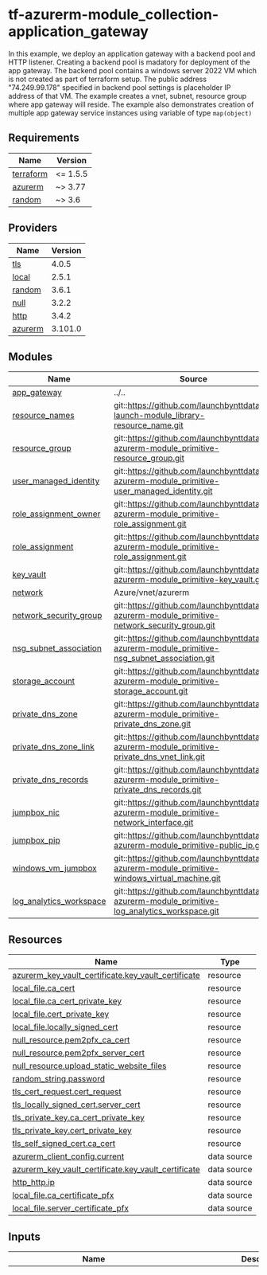 # tf-azurerm-module_collection-application_gateway
In this example, we deploy an application gateway with a backend pool and HTTP listener. Creating a backend pool is madatory for deployment of the app gateway. The backend pool contains a windows server 2022 VM which is not created as part of terraform setup. The public address "74.249.99.178" specified in backend pool settings is placeholder IP address of that VM. The example creates a vnet, subnet, resource group where app gateway will reside. The example also demonstrates creation of multiple app gateway service instances using variable of type `map(object)`

<!-- BEGINNING OF PRE-COMMIT-TERRAFORM DOCS HOOK -->
## Requirements

| Name | Version |
|------|---------|
| <a name="requirement_terraform"></a> [terraform](#requirement\_terraform) | <= 1.5.5 |
| <a name="requirement_azurerm"></a> [azurerm](#requirement\_azurerm) | ~> 3.77 |
| <a name="requirement_random"></a> [random](#requirement\_random) | ~> 3.6 |

## Providers

| Name | Version |
|------|---------|
| <a name="provider_tls"></a> [tls](#provider\_tls) | 4.0.5 |
| <a name="provider_local"></a> [local](#provider\_local) | 2.5.1 |
| <a name="provider_random"></a> [random](#provider\_random) | 3.6.1 |
| <a name="provider_null"></a> [null](#provider\_null) | 3.2.2 |
| <a name="provider_http"></a> [http](#provider\_http) | 3.4.2 |
| <a name="provider_azurerm"></a> [azurerm](#provider\_azurerm) | 3.101.0 |

## Modules

| Name | Source | Version |
|------|--------|---------|
| <a name="module_app_gateway"></a> [app\_gateway](#module\_app\_gateway) | ../.. | n/a |
| <a name="module_resource_names"></a> [resource\_names](#module\_resource\_names) | git::https://github.com/launchbynttdata/tf-launch-module_library-resource_name.git | 1.0.0 |
| <a name="module_resource_group"></a> [resource\_group](#module\_resource\_group) | git::https://github.com/launchbynttdata/tf-azurerm-module_primitive-resource_group.git | 1.0.0 |
| <a name="module_user_managed_identity"></a> [user\_managed\_identity](#module\_user\_managed\_identity) | git::https://github.com/launchbynttdata/tf-azurerm-module_primitive-user_managed_identity.git | 1.0.0 |
| <a name="module_role_assignment_owner"></a> [role\_assignment\_owner](#module\_role\_assignment\_owner) | git::https://github.com/launchbynttdata/tf-azurerm-module_primitive-role_assignment.git | 1.0.0 |
| <a name="module_role_assignment"></a> [role\_assignment](#module\_role\_assignment) | git::https://github.com/launchbynttdata/tf-azurerm-module_primitive-role_assignment.git | 1.0.0 |
| <a name="module_key_vault"></a> [key\_vault](#module\_key\_vault) | git::https://github.com/launchbynttdata/tf-azurerm-module_primitive-key_vault.git | 2.0.0 |
| <a name="module_network"></a> [network](#module\_network) | Azure/vnet/azurerm | 4.1.0 |
| <a name="module_network_security_group"></a> [network\_security\_group](#module\_network\_security\_group) | git::https://github.com/launchbynttdata/tf-azurerm-module_primitive-network_security_group.git | 1.0.0 |
| <a name="module_nsg_subnet_association"></a> [nsg\_subnet\_association](#module\_nsg\_subnet\_association) | git::https://github.com/launchbynttdata/tf-azurerm-module_primitive-nsg_subnet_association.git | 1.0.0 |
| <a name="module_storage_account"></a> [storage\_account](#module\_storage\_account) | git::https://github.com/launchbynttdata/tf-azurerm-module_primitive-storage_account.git | feature/static-hosting |
| <a name="module_private_dns_zone"></a> [private\_dns\_zone](#module\_private\_dns\_zone) | git::https://github.com/launchbynttdata/tf-azurerm-module_primitive-private_dns_zone.git | 1.0.0 |
| <a name="module_private_dns_zone_link"></a> [private\_dns\_zone\_link](#module\_private\_dns\_zone\_link) | git::https://github.com/launchbynttdata/tf-azurerm-module_primitive-private_dns_vnet_link.git | 1.0.0 |
| <a name="module_private_dns_records"></a> [private\_dns\_records](#module\_private\_dns\_records) | git::https://github.com/launchbynttdata/tf-azurerm-module_primitive-private_dns_records.git | 1.0.0 |
| <a name="module_jumpbox_nic"></a> [jumpbox\_nic](#module\_jumpbox\_nic) | git::https://github.com/launchbynttdata/tf-azurerm-module_primitive-network_interface.git | 1.0.0 |
| <a name="module_jumpbox_pip"></a> [jumpbox\_pip](#module\_jumpbox\_pip) | git::https://github.com/launchbynttdata/tf-azurerm-module_primitive-public_ip.git | 1.0.0 |
| <a name="module_windows_vm_jumpbox"></a> [windows\_vm\_jumpbox](#module\_windows\_vm\_jumpbox) | git::https://github.com/launchbynttdata/tf-azurerm-module_primitive-windows_virtual_machine.git | 1.0.0 |
| <a name="module_log_analytics_workspace"></a> [log\_analytics\_workspace](#module\_log\_analytics\_workspace) | git::https://github.com/launchbynttdata/tf-azurerm-module_primitive-log_analytics_workspace.git | 1.0.0 |

## Resources

| Name | Type |
|------|------|
| [azurerm_key_vault_certificate.key_vault_certificate](https://registry.terraform.io/providers/hashicorp/azurerm/latest/docs/resources/key_vault_certificate) | resource |
| [local_file.ca_cert](https://registry.terraform.io/providers/hashicorp/local/latest/docs/resources/file) | resource |
| [local_file.ca_cert_private_key](https://registry.terraform.io/providers/hashicorp/local/latest/docs/resources/file) | resource |
| [local_file.cert_private_key](https://registry.terraform.io/providers/hashicorp/local/latest/docs/resources/file) | resource |
| [local_file.locally_signed_cert](https://registry.terraform.io/providers/hashicorp/local/latest/docs/resources/file) | resource |
| [null_resource.pem2pfx_ca_cert](https://registry.terraform.io/providers/hashicorp/null/latest/docs/resources/resource) | resource |
| [null_resource.pem2pfx_server_cert](https://registry.terraform.io/providers/hashicorp/null/latest/docs/resources/resource) | resource |
| [null_resource.upload_static_website_files](https://registry.terraform.io/providers/hashicorp/null/latest/docs/resources/resource) | resource |
| [random_string.password](https://registry.terraform.io/providers/hashicorp/random/latest/docs/resources/string) | resource |
| [tls_cert_request.cert_request](https://registry.terraform.io/providers/hashicorp/tls/latest/docs/resources/cert_request) | resource |
| [tls_locally_signed_cert.server_cert](https://registry.terraform.io/providers/hashicorp/tls/latest/docs/resources/locally_signed_cert) | resource |
| [tls_private_key.ca_cert_private_key](https://registry.terraform.io/providers/hashicorp/tls/latest/docs/resources/private_key) | resource |
| [tls_private_key.cert_private_key](https://registry.terraform.io/providers/hashicorp/tls/latest/docs/resources/private_key) | resource |
| [tls_self_signed_cert.ca_cert](https://registry.terraform.io/providers/hashicorp/tls/latest/docs/resources/self_signed_cert) | resource |
| [azurerm_client_config.current](https://registry.terraform.io/providers/hashicorp/azurerm/latest/docs/data-sources/client_config) | data source |
| [azurerm_key_vault_certificate.key_vault_certificate](https://registry.terraform.io/providers/hashicorp/azurerm/latest/docs/data-sources/key_vault_certificate) | data source |
| [http_http.ip](https://registry.terraform.io/providers/hashicorp/http/latest/docs/data-sources/http) | data source |
| [local_file.ca_certificate_pfx](https://registry.terraform.io/providers/hashicorp/local/latest/docs/data-sources/file) | data source |
| [local_file.server_certificate_pfx](https://registry.terraform.io/providers/hashicorp/local/latest/docs/data-sources/file) | data source |

## Inputs

| Name | Description | Type | Default | Required |
|------|-------------|------|---------|:--------:|
| <a name="input_app_gateways"></a> [app\_gateways](#input\_app\_gateways) | Licensed under the Apache License, Version 2.0 (the "License"); you may not use this file except in compliance with the License. You may obtain a copy of the License at  http://www.apache.org/licenses/LICENSE-2.0  Unless required by applicable law or agreed to in writing, software distributed under the License is distributed on an "AS IS" BASIS, WITHOUT WARRANTIES OR CONDITIONS OF ANY KIND, either express or implied. See the License for the specific language governing permissions and limitations under the License. | <pre>map(object({<br>    appgw_backend_http_settings = list(object({<br>      name                                = string<br>      port                                = optional(number, 443)<br>      protocol                            = optional(string, "Https")<br>      path                                = optional(string)<br>      probe_name                          = optional(string)<br>      cookie_based_affinity               = optional(string, "Disabled")<br>      affinity_cookie_name                = optional(string, "ApplicationGatewayAffinity")<br>      request_timeout                     = optional(number, 20)<br>      host_name                           = optional(string)<br>      pick_host_name_from_backend_address = optional(bool, true)<br>      trusted_root_certificate_names      = optional(list(string), [])<br>      authentication_certificate          = optional(string)<br>      connection_draining_timeout_sec     = optional(number)<br>    })),<br>    appgw_backend_pools = optional(list(object({<br>      name         = string<br>      fqdns        = optional(list(string))<br>      ip_addresses = optional(list(string))<br>    }))),<br>    appgw_http_listeners = list(object({<br>      name                           = string<br>      frontend_ip_configuration_name = optional(string)<br>      frontend_port_name             = optional(string)<br>      host_name                      = optional(string)<br>      host_names                     = optional(list(string))<br>      protocol                       = optional(string, "Https")<br>      require_sni                    = optional(bool, false)<br>      ssl_certificate_name           = optional(string)<br>      ssl_profile_name               = optional(string)<br>      firewall_policy_id             = optional(string)<br>      custom_error_configuration = optional(list(object({<br>        status_code           = string<br>        custom_error_page_url = string<br>      })), [])<br>    })),<br>    appgw_routings = list(object({ name = string<br>      rule_type                   = optional(string, "Basic")<br>      http_listener_name          = optional(string)<br>      backend_address_pool_name   = optional(string)<br>      backend_http_settings_name  = optional(string)<br>      url_path_map_name           = optional(string)<br>      redirect_configuration_name = optional(string)<br>      rewrite_rule_set_name       = optional(string)<br>      priority                    = optional(number)<br>    })),<br>    appgw_url_path_map = optional(list(object({<br>      name                                = string<br>      default_backend_address_pool_name   = optional(string)<br>      default_redirect_configuration_name = optional(string)<br>      default_backend_http_settings_name  = optional(string)<br>      default_rewrite_rule_set_name       = optional(string)<br>      path_rules = list(object({<br>        name                        = string<br>        backend_address_pool_name   = optional(string)<br>        backend_http_settings_name  = optional(string)<br>        rewrite_rule_set_name       = optional(string)<br>        redirect_configuration_name = optional(string)<br>        paths                       = optional(list(string), [])<br>      }))<br>    })), []),<br>    trusted_root_certificate_configs = optional(list(object({<br>      name                = string<br>      data                = optional(string)<br>      file_path           = optional(string)<br>      key_vault_secret_id = optional(string)<br>    })), []),<br>    ssl_certificates_configs = optional(list(object({<br>      name                = string<br>      data                = optional(string)<br>      password            = optional(string)<br>      key_vault_secret_id = optional(string)<br>    })), []),<br>    client_name       = string,<br>    environment       = string,<br>    location_short    = optional(string, ""),<br>    stack             = string,<br>    app_gateway_tags  = optional(map(string), {}),<br>    custom_appgw_name = optional(string, ""),<br>    create_subnet     = bool,<br>    appgw_rewrite_rule_set = optional(list(object({<br>      name = string<br>      rewrite_rules = list(object({<br>        name          = string<br>        rule_sequence = string<br>        conditions = optional(list(object({<br>          variable    = string<br>          pattern     = string<br>          ignore_case = optional(bool, false)<br>          negate      = optional(bool, false)<br>          })),<br>        [])<br>        response_header_configurations = optional(list(object({<br>          header_name = string<br>          header_value = string })),<br>        [])<br>        request_header_configurations = optional(list(object({<br>          header_name = string<br>          header_value = string })),<br>        [])<br>        url_reroute = optional(object({<br>          path         = optional(string)<br>          query_string = optional(string)<br>          components   = optional(string)<br>          reroute      = optional(bool)<br>        }))<br>      }))<br>    })), []),<br>    appgw_probes = optional(list(object({<br>      name                                      = string<br>      host                                      = optional(string)<br>      port                                      = optional(number, null)<br>      interval                                  = optional(number, 30)<br>      path                                      = optional(string, "/")<br>      protocol                                  = optional(string, "Https")<br>      timeout                                   = optional(number, 30)<br>      unhealthy_threshold                       = optional(number, 3)<br>      pick_host_name_from_backend_http_settings = optional(bool, false)<br>      minimum_servers                           = optional(number, 0)<br>      match = optional(object(<br>        {<br>          body        = optional(string, "")<br>          status_code = optional(list(string), ["200-399"])<br>      }), {})<br>    })), []),<br>    frontend_port_settings = list(object({<br>      name = string<br>      port = number<br>    }))<br>    autoscaling_parameters = optional(object({<br>      min_capacity = number,<br>      max_capacity = optional(number, 5) }<br>    ), null),<br>    user_assigned_identity_id                  = optional(string, null),<br>    subnet_cidr                                = string,<br>    custom_ip_name                             = optional(string, "")<br>    custom_ip_label                            = optional(string, "")<br>    custom_frontend_ip_configuration_name      = optional(string, "")<br>    appgw_private                              = optional(bool, false)<br>    appgw_private_ip                           = optional(string, "")<br>    custom_frontend_priv_ip_configuration_name = optional(string, "")<br>    ip_allocation_method                       = optional(string, "Static")<br>    ip_sku                                     = optional(string, "Standard")<br>    ip_tags                                    = optional(map(string), {})<br>    ip_ddos_protection_mode                    = optional(string, "Disabled")<br>    ip_ddos_protection_plan_id                 = optional(string, null)<br>    create_nsg                                 = optional(bool, false)<br>    create_nsg_healthprobe_rule                = optional(bool, false)<br>    create_nsg_https_rule                      = optional(bool, false)<br>    custom_nsg_name                            = optional(string, "")<br>    custom_nsr_healthcheck_name                = optional(string, "")<br>    custom_nsr_https_name                      = optional(string, "")<br>    custom_subnet_name                         = optional(string, "")<br>    enable_http2                               = optional(bool, false)<br>    firewall_policy_id                         = optional(string, null)<br>    force_firewall_policy_association          = optional(bool, false)<br>    nsr_https_source_address_prefix            = optional(string, "")<br>    logs_destinations_ids                      = list(string) // Resource id of log analytics workspace or storage account<br>    logs_categories = optional(list(string), ["ApplicationGatewayAccessLog",<br>      "ApplicationGatewayFirewallLog",<br>    "ApplicationGatewayPerformanceLog"])<br>    logs_metrics_categories         = optional(list(string), ["All"])<br>    use_caf_naming                  = optional(bool, false)<br>    custom_diagnostic_settings_name = optional(string, "")<br>    name_prefix                     = optional(string, "")<br>    name_suffix                     = optional(string, "")<br>  }))</pre> | n/a | yes |
| <a name="input_resource_names_map"></a> [resource\_names\_map](#input\_resource\_names\_map) | A map of key to resource\_name that will be used by tf-launch-module\_library-resource\_name to generate resource names | <pre>map(object({<br>    name       = string<br>    max_length = optional(number, 60)<br>  }))</pre> | <pre>{<br>  "app_gateway": {<br>    "max_length": 80,<br>    "name": "appgw"<br>  },<br>  "app_service": {<br>    "max_length": 80,<br>    "name": "appsvc"<br>  },<br>  "network_security_group": {<br>    "max_length": 80,<br>    "name": "nsg"<br>  },<br>  "resource_group": {<br>    "max_length": 90,<br>    "name": "rg"<br>  },<br>  "vnet": {<br>    "max_length": 80,<br>    "name": "vnet"<br>  },<br>  "web_app_images": {<br>    "max_length": 80,<br>    "name": "webapp"<br>  },<br>  "web_app_videos": {<br>    "max_length": 80,<br>    "name": "webapp"<br>  }<br>}</pre> | no |
| <a name="input_environment_number"></a> [environment\_number](#input\_environment\_number) | The environment count for the respective environment. Defaults to 000. Increments in value of 1 | `string` | `"000"` | no |
| <a name="input_resource_number"></a> [resource\_number](#input\_resource\_number) | The resource count for the respective resource. Defaults to 000. Increments in value of 1 | `string` | `"000"` | no |
| <a name="input_logical_product_family"></a> [logical\_product\_family](#input\_logical\_product\_family) | (Required) Name of the product family for which the resource is created.<br>    Example: org\_name, department\_name. | `string` | `"launch"` | no |
| <a name="input_logical_product_service"></a> [logical\_product\_service](#input\_logical\_product\_service) | (Required) Name of the product service for which the resource is created.<br>    For example, backend, frontend, middleware etc. | `string` | `"network"` | no |
| <a name="input_subnet_prefixes"></a> [subnet\_prefixes](#input\_subnet\_prefixes) | (Required) The address prefix to use for the subnet. | `list(string)` | n/a | yes |
| <a name="input_address_space"></a> [address\_space](#input\_address\_space) | (Required)The address space that is used by the virtual network. | `list(string)` | n/a | yes |
| <a name="input_subnet_names"></a> [subnet\_names](#input\_subnet\_names) | (Required) The names of the subnets to be created. | `list(string)` | n/a | yes |
| <a name="input_environment"></a> [environment](#input\_environment) | (Required) Project environment. | `string` | n/a | yes |
| <a name="input_location"></a> [location](#input\_location) | (Required) Azure location. | `string` | n/a | yes |
| <a name="input_vm_name"></a> [vm\_name](#input\_vm\_name) | Name of the virtual machine | `string` | `"example-machine"` | no |
| <a name="input_jumpbox_name"></a> [jumpbox\_name](#input\_jumpbox\_name) | Name of the virtual machine | `string` | `"jumpbox-machine"` | no |
| <a name="input_vm_nic_name"></a> [vm\_nic\_name](#input\_vm\_nic\_name) | Name of the virtual machine | `string` | `"example-nic"` | no |
| <a name="input_jumpbox_nic_name"></a> [jumpbox\_nic\_name](#input\_jumpbox\_nic\_name) | Name of the virtual machine | `string` | `"jumpbox-example-nic"` | no |
| <a name="input_vm_priority"></a> [vm\_priority](#input\_vm\_priority) | Priority of the virtual machine | `string` | `"Regular"` | no |
| <a name="input_eviction_policy"></a> [eviction\_policy](#input\_eviction\_policy) | Eviction policy of the virtual machine | `string` | `"Deallocate"` | no |
| <a name="input_vm_size"></a> [vm\_size](#input\_vm\_size) | Size of the virtual machine | `string` | `"Standard_F2"` | no |
| <a name="input_vm_username"></a> [vm\_username](#input\_vm\_username) | value of the username | `string` | `"adminuser"` | no |
| <a name="input_custom_data"></a> [custom\_data](#input\_custom\_data) | Custom script path that allows to run commands on the virtual machine at the time of provisioning. | `string` | `"scripts/init.sh"` | no |
| <a name="input_admin_ssh_key"></a> [admin\_ssh\_key](#input\_admin\_ssh\_key) | SSH key for the virtual machine | <pre>object({<br>    username        = string<br>    public_key_path = string<br>  })</pre> | <pre>{<br>  "public_key_path": "~/.ssh/id_rsa.pub",<br>  "username": "adminuser"<br>}</pre> | no |
| <a name="input_os_disk"></a> [os\_disk](#input\_os\_disk) | OS disk configuration | <pre>object({<br>    caching              = string<br>    storage_account_type = string<br>  })</pre> | <pre>{<br>  "caching": "ReadWrite",<br>  "storage_account_type": "Standard_LRS"<br>}</pre> | no |
| <a name="input_source_image_reference"></a> [source\_image\_reference](#input\_source\_image\_reference) | Source image reference | <pre>object({<br>    publisher = string<br>    offer     = string<br>    sku       = string<br>    version   = string<br>  })</pre> | <pre>{<br>  "offer": "0001-com-ubuntu-server-jammy",<br>  "publisher": "Canonical",<br>  "sku": "22_04-lts",<br>  "version": "latest"<br>}</pre> | no |
| <a name="input_jumpbox_source_image_reference"></a> [jumpbox\_source\_image\_reference](#input\_jumpbox\_source\_image\_reference) | Source image reference | <pre>object({<br>    publisher = string<br>    offer     = string<br>    sku       = string<br>    version   = string<br>  })</pre> | <pre>{<br>  "offer": "WindowsServer",<br>  "publisher": "MicrosoftWindowsServer",<br>  "sku": "2016-Datacenter",<br>  "version": "latest"<br>}</pre> | no |
| <a name="input_vm_nic_ip_configuration"></a> [vm\_nic\_ip\_configuration](#input\_vm\_nic\_ip\_configuration) | Attributes of the network interface to be created. | <pre>object({<br>    name                          = string<br>    private_ip_address_allocation = string<br>  })</pre> | <pre>{<br>  "name": "internal",<br>  "private_ip_address_allocation": "Dynamic"<br>}</pre> | no |
| <a name="input_jumpbox_vm_nic_ip_configuration"></a> [jumpbox\_vm\_nic\_ip\_configuration](#input\_jumpbox\_vm\_nic\_ip\_configuration) | Attributes of the network interface to be created. | <pre>object({<br>    name                          = string<br>    private_ip_address_allocation = string<br>    subnet_id                     = optional(string)<br>  })</pre> | <pre>{<br>  "name": "jumpbox-internal",<br>  "private_ip_address_allocation": "Dynamic"<br>}</pre> | no |
| <a name="input_security_rules"></a> [security\_rules](#input\_security\_rules) | (Optional) A list of security rules associated with the network security group. | <pre>list(object({<br>    name                                       = string<br>    protocol                                   = string<br>    access                                     = string<br>    priority                                   = number<br>    direction                                  = string<br>    description                                = optional(string)<br>    source_port_range                          = optional(string)<br>    source_port_ranges                         = optional(list(string))<br>    destination_port_range                     = optional(string)<br>    destination_port_ranges                    = optional(list(string))<br>    source_address_prefix                      = optional(string)<br>    source_address_prefixes                    = optional(list(string))<br>    source_application_security_group_ids      = optional(list(string))<br>    destination_address_prefix                 = optional(string)<br>    destination_address_prefixes               = optional(list(string))<br>    destination_application_security_group_ids = optional(list(string))<br>  }))</pre> | `null` | no |
| <a name="input_public_ip_name"></a> [public\_ip\_name](#input\_public\_ip\_name) | Name of the public ip | `string` | `"example-public-ip"` | no |
| <a name="input_public_ip_allocation"></a> [public\_ip\_allocation](#input\_public\_ip\_allocation) | Ip allocation method | `string` | `"Dynamic"` | no |
| <a name="input_public_ip_idle_timeout_in_minutes"></a> [public\_ip\_idle\_timeout\_in\_minutes](#input\_public\_ip\_idle\_timeout\_in\_minutes) | Idle timeout in minutes for the public ip | `number` | `30` | no |
| <a name="input_length"></a> [length](#input\_length) | Admin password generation | `number` | `24` | no |
| <a name="input_number"></a> [number](#input\_number) | n/a | `bool` | `true` | no |
| <a name="input_special"></a> [special](#input\_special) | n/a | `bool` | `false` | no |
| <a name="input_role_assignments"></a> [role\_assignments](#input\_role\_assignments) | Role assignments to be created | <pre>map(object({<br>    role_definition_name = string<br>  }))</pre> | `{}` | no |
| <a name="input_role_assignments_owner"></a> [role\_assignments\_owner](#input\_role\_assignments\_owner) | Role assignments to be created | <pre>map(object({<br>    role_definition_name = string<br>  }))</pre> | `{}` | no |
| <a name="input_enable_rbac_authorization"></a> [enable\_rbac\_authorization](#input\_enable\_rbac\_authorization) | Enable RBAC authorization for the key vault | `bool` | `false` | no |
| <a name="input_network_acls"></a> [network\_acls](#input\_network\_acls) | Network ACLs for the key vault | <pre>object({<br>    bypass                     = string<br>    default_action             = string<br>    ip_rules                   = optional(list(string))<br>    virtual_network_subnet_ids = optional(list(string))<br>  })</pre> | <pre>{<br>  "bypass": "AzureServices",<br>  "default_action": "Allow",<br>  "ip_rules": [],<br>  "virtual_network_subnet_ids": []<br>}</pre> | no |
| <a name="input_public_network_access_enabled"></a> [public\_network\_access\_enabled](#input\_public\_network\_access\_enabled) | (Optional) Whether public network access is allowed for this Key Vault. Defaults to true. | `bool` | `true` | no |
| <a name="input_certificates"></a> [certificates](#input\_certificates) | List of certificates to be imported. If `filepath` is specified then the pfx files should be present in the root of the module (path.root). If `content` is specified then the content of the certificate should be provided in base 64 encoded format. Only one of them should be provided. | <pre>map(object({<br>    contents = optional(string)<br>    filepath = optional(string)<br>    password = string<br>  }))</pre> | `{}` | no |
| <a name="input_algorithm"></a> [algorithm](#input\_algorithm) | Name of the algorithm to use when generating the private key. Currently-supported values are: RSA, ECDSA, ED25519. | `string` | `"RSA"` | no |
| <a name="input_rsa_bits"></a> [rsa\_bits](#input\_rsa\_bits) | Size of the RSA key to create in bits. Defaults to 2048 bits. | `number` | `4096` | no |
| <a name="input_ca_private_key"></a> [ca\_private\_key](#input\_ca\_private\_key) | Name for the Private key for the CA certificate file. | `string` | `"ca_private_key.pem"` | no |
| <a name="input_ca_certificate_attributes"></a> [ca\_certificate\_attributes](#input\_ca\_certificate\_attributes) | Attributes for the CA certificate. | <pre>object({<br>    dns_names         = list(string)<br>    is_ca_certificate = bool<br>    uris              = list(string)<br>    subject = object({<br>      common_name         = string<br>      country             = string<br>      locality            = string<br>      organization        = string<br>      organizational_unit = string<br>      province            = string<br>      postal_code         = string<br>      street_address      = list(string)<br>    })<br>    validity_period_hours = number<br>    allowed_uses          = list(string)<br>  })</pre> | <pre>{<br>  "allowed_uses": [<br>    "key_encipherment",<br>    "digital_signature",<br>    "server_auth",<br>    "cert_signing"<br>  ],<br>  "dns_names": [<br>    "contoso.com"<br>  ],<br>  "is_ca_certificate": true,<br>  "subject": {<br>    "common_name": "example.com",<br>    "country": "US",<br>    "locality": "Canton",<br>    "organization": "ACME Examples, Inc",<br>    "organizational_unit": "IT",<br>    "postal_code": "48187",<br>    "province": "MI",<br>    "street_address": [<br>      "1234",<br>      "Elm St"<br>    ]<br>  },<br>  "uris": [<br>    "https://*.contoso.com"<br>  ],<br>  "validity_period_hours": 1200<br>}</pre> | no |
| <a name="input_cert_private_key"></a> [cert\_private\_key](#input\_cert\_private\_key) | Name for the Private key for the CA certificate file. | `string` | `"cert_private_key.pem"` | no |
| <a name="input_server_certificate_attributes"></a> [server\_certificate\_attributes](#input\_server\_certificate\_attributes) | Attributes for the CA certificate. | <pre>object({<br>    dns_names = list(string)<br>    uris      = list(string)<br>    subject = object({<br>      common_name         = string<br>      country             = string<br>      locality            = string<br>      organization        = string<br>      organizational_unit = string<br>      province            = string<br>      postal_code         = string<br>      street_address      = list(string)<br>    })<br>    validity_period_hours = number<br>    allowed_uses          = list(string)<br>  })</pre> | <pre>{<br>  "allowed_uses": [<br>    "key_encipherment",<br>    "digital_signature",<br>    "server_auth"<br>  ],<br>  "dns_names": [<br>    "apgw.contoso.com",<br>    "apgw",<br>    "localhost",<br>    "myvm",<br>    "*.contoso.com"<br>  ],<br>  "is_ca_certificate": true,<br>  "subject": {<br>    "common_name": "contoso.com",<br>    "country": "US",<br>    "locality": "Canton",<br>    "organization": "ACME Examples, Inc",<br>    "organizational_unit": "IT",<br>    "postal_code": "48188",<br>    "province": "MI",<br>    "street_address": [<br>      "1234",<br>      "Duck St"<br>    ]<br>  },<br>  "uris": [<br>    "https://*.contoso.com"<br>  ],<br>  "validity_period_hours": 12<br>}</pre> | no |
| <a name="input_server_cert"></a> [server\_cert](#input\_server\_cert) | Server certificate name | `string` | `"server_cert.pem"` | no |
| <a name="input_ca_cert"></a> [ca\_cert](#input\_ca\_cert) | CA certificate name | `string` | `"ca_cert.pem"` | no |
| <a name="input_ca_cert_pfx"></a> [ca\_cert\_pfx](#input\_ca\_cert\_pfx) | CA certificate name(pfx format) | `string` | `"ca_cert.pfx"` | no |
| <a name="input_server_cert_pfx"></a> [server\_cert\_pfx](#input\_server\_cert\_pfx) | Server certificate name | `string` | `"server_cert.pfx"` | no |
| <a name="input_chained_cert"></a> [chained\_cert](#input\_chained\_cert) | Chain certificate name | `string` | `"chained_cert.pem"` | no |
| <a name="input_tags"></a> [tags](#input\_tags) | A map of tags to add to the resources created by the module. | `map(string)` | `{}` | no |
| <a name="input_zone_name"></a> [zone\_name](#input\_zone\_name) | variables for private dns zone module | `string` | n/a | yes |
| <a name="input_registration_enabled"></a> [registration\_enabled](#input\_registration\_enabled) | (Optional) Is auto-registration of virtual machine records in the virtual network in the Private DNS zone enabled? Defaults to false. | `bool` | `false` | no |
| <a name="input_a_records"></a> [a\_records](#input\_a\_records) | A list of A records to create | <pre>map(object({<br>    name                = string<br>    resource_group_name = string<br>    zone_name           = string<br>    ttl                 = number<br>    records             = list(string)<br>    tags                = optional(map(string))<br>  }))</pre> | `{}` | no |
| <a name="input_log_analytics_workspace_sku"></a> [log\_analytics\_workspace\_sku](#input\_log\_analytics\_workspace\_sku) | Specifies the SKU of the Log Analytics Workspace. Possible values are Free, PerNode, Premium, Standard, Standalone, Unlimited, CapacityReservation, and PerGB2018 (new SKU as of 2018-04-03). Defaults to PerGB2018. | `string` | `"PerGB2018"` | no |
| <a name="input_log_analytics_workspace_retention_in_days"></a> [log\_analytics\_workspace\_retention\_in\_days](#input\_log\_analytics\_workspace\_retention\_in\_days) | The retention period for the logs in days. | `number` | `30` | no |

## Outputs

| Name | Description |
|------|-------------|
| <a name="output_appgw_backend_address_pool_ids"></a> [appgw\_backend\_address\_pool\_ids](#output\_appgw\_backend\_address\_pool\_ids) | List of backend address pool Ids. |
| <a name="output_appgw_backend_http_settings_ids"></a> [appgw\_backend\_http\_settings\_ids](#output\_appgw\_backend\_http\_settings\_ids) | List of backend HTTP settings Ids. |
| <a name="output_appgw_backend_http_settings_probe_ids"></a> [appgw\_backend\_http\_settings\_probe\_ids](#output\_appgw\_backend\_http\_settings\_probe\_ids) | List of probe Ids from backend HTTP settings. |
| <a name="output_appgw_custom_error_configuration_ids"></a> [appgw\_custom\_error\_configuration\_ids](#output\_appgw\_custom\_error\_configuration\_ids) | List of custom error configuration Ids. |
| <a name="output_appgw_frontend_ip_configuration_ids"></a> [appgw\_frontend\_ip\_configuration\_ids](#output\_appgw\_frontend\_ip\_configuration\_ids) | List of frontend IP configuration Ids. |
| <a name="output_appgw_frontend_port_ids"></a> [appgw\_frontend\_port\_ids](#output\_appgw\_frontend\_port\_ids) | List of frontend port Ids. |
| <a name="output_appgw_gateway_ip_configuration_ids"></a> [appgw\_gateway\_ip\_configuration\_ids](#output\_appgw\_gateway\_ip\_configuration\_ids) | List of IP configuration Ids. |
| <a name="output_appgw_http_listener_frontend_ip_configuration_ids"></a> [appgw\_http\_listener\_frontend\_ip\_configuration\_ids](#output\_appgw\_http\_listener\_frontend\_ip\_configuration\_ids) | List of frontend IP configuration Ids from HTTP listeners. |
| <a name="output_appgw_http_listener_frontend_port_ids"></a> [appgw\_http\_listener\_frontend\_port\_ids](#output\_appgw\_http\_listener\_frontend\_port\_ids) | List of frontend port Ids from HTTP listeners. |
| <a name="output_appgw_http_listener_ids"></a> [appgw\_http\_listener\_ids](#output\_appgw\_http\_listener\_ids) | List of HTTP listener Ids. |
| <a name="output_appgw_id"></a> [appgw\_id](#output\_appgw\_id) | The ID of the Application Gateway. |
| <a name="output_appgw_name"></a> [appgw\_name](#output\_appgw\_name) | The name of the Application Gateway. |
| <a name="output_appgw_nsg_id"></a> [appgw\_nsg\_id](#output\_appgw\_nsg\_id) | The ID of the network security group from the subnet where the Application Gateway is attached. |
| <a name="output_appgw_nsg_name"></a> [appgw\_nsg\_name](#output\_appgw\_nsg\_name) | The name of the network security group from the subnet where the Application Gateway is attached. |
| <a name="output_appgw_public_ip_address"></a> [appgw\_public\_ip\_address](#output\_appgw\_public\_ip\_address) | The public IP address of Application Gateway. |
| <a name="output_appgw_public_ip_domain_name"></a> [appgw\_public\_ip\_domain\_name](#output\_appgw\_public\_ip\_domain\_name) | Domain Name part from FQDN of the A DNS record associated with the public IP. |
| <a name="output_appgw_public_ip_fqdn"></a> [appgw\_public\_ip\_fqdn](#output\_appgw\_public\_ip\_fqdn) | Fully qualified domain name of the A DNS record associated with the public IP. |
| <a name="output_appgw_redirect_configuration_ids"></a> [appgw\_redirect\_configuration\_ids](#output\_appgw\_redirect\_configuration\_ids) | List of redirect configuration Ids. |
| <a name="output_appgw_request_routing_rule_backend_address_pool_ids"></a> [appgw\_request\_routing\_rule\_backend\_address\_pool\_ids](#output\_appgw\_request\_routing\_rule\_backend\_address\_pool\_ids) | List of backend address pool Ids attached to request routing rules. |
| <a name="output_appgw_request_routing_rule_backend_http_settings_ids"></a> [appgw\_request\_routing\_rule\_backend\_http\_settings\_ids](#output\_appgw\_request\_routing\_rule\_backend\_http\_settings\_ids) | List of HTTP settings Ids attached to request routing rules. |
| <a name="output_appgw_request_routing_rule_http_listener_ids"></a> [appgw\_request\_routing\_rule\_http\_listener\_ids](#output\_appgw\_request\_routing\_rule\_http\_listener\_ids) | List of HTTP listener Ids attached to request routing rules. |
| <a name="output_appgw_request_routing_rule_ids"></a> [appgw\_request\_routing\_rule\_ids](#output\_appgw\_request\_routing\_rule\_ids) | List of request routing rules Ids. |
| <a name="output_appgw_request_routing_rule_redirect_configuration_ids"></a> [appgw\_request\_routing\_rule\_redirect\_configuration\_ids](#output\_appgw\_request\_routing\_rule\_redirect\_configuration\_ids) | List of redirect configuration Ids attached to request routing rules. |
| <a name="output_appgw_request_routing_rule_rewrite_rule_set_ids"></a> [appgw\_request\_routing\_rule\_rewrite\_rule\_set\_ids](#output\_appgw\_request\_routing\_rule\_rewrite\_rule\_set\_ids) | List of rewrite rule set Ids attached to request routing rules. |
| <a name="output_appgw_request_routing_rule_url_path_map_ids"></a> [appgw\_request\_routing\_rule\_url\_path\_map\_ids](#output\_appgw\_request\_routing\_rule\_url\_path\_map\_ids) | List of URL path map Ids attached to request routing rules. |
| <a name="output_appgw_ssl_certificate_ids"></a> [appgw\_ssl\_certificate\_ids](#output\_appgw\_ssl\_certificate\_ids) | List of SSL certificate Ids. |
| <a name="output_appgw_subnet_id"></a> [appgw\_subnet\_id](#output\_appgw\_subnet\_id) | The ID of the subnet where the Application Gateway is attached. |
| <a name="output_appgw_subnet_name"></a> [appgw\_subnet\_name](#output\_appgw\_subnet\_name) | The name of the subnet where the Application Gateway is attached. |
| <a name="output_appgw_url_path_map_default_backend_address_pool_ids"></a> [appgw\_url\_path\_map\_default\_backend\_address\_pool\_ids](#output\_appgw\_url\_path\_map\_default\_backend\_address\_pool\_ids) | List of default backend address pool Ids attached to URL path maps. |
| <a name="output_appgw_url_path_map_default_backend_http_settings_ids"></a> [appgw\_url\_path\_map\_default\_backend\_http\_settings\_ids](#output\_appgw\_url\_path\_map\_default\_backend\_http\_settings\_ids) | List of default backend HTTP settings Ids attached to URL path maps. |
| <a name="output_appgw_url_path_map_default_redirect_configuration_ids"></a> [appgw\_url\_path\_map\_default\_redirect\_configuration\_ids](#output\_appgw\_url\_path\_map\_default\_redirect\_configuration\_ids) | List of default redirect configuration Ids attached to URL path maps. |
| <a name="output_appgw_url_path_map_ids"></a> [appgw\_url\_path\_map\_ids](#output\_appgw\_url\_path\_map\_ids) | List of URL path map Ids. |
| <a name="output_resource_group_name"></a> [resource\_group\_name](#output\_resource\_group\_name) | Resource group name |
| <a name="output_password"></a> [password](#output\_password) | Password used for certificate generation, key vault certificate upload and VMs. |
<!-- END OF PRE-COMMIT-TERRAFORM DOCS HOOK -->
